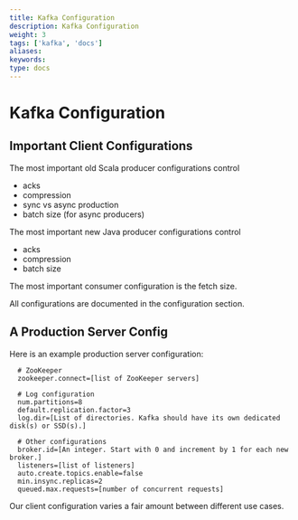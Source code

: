 ```yaml
---
title: Kafka Configuration
description: Kafka Configuration
weight: 3
tags: ['kafka', 'docs']
aliases: 
keywords: 
type: docs
---
```


# Kafka Configuration

## Important Client Configurations

The most important old Scala producer configurations control 

  * acks
  * compression
  * sync vs async production
  * batch size (for async producers)

The most important new Java producer configurations control 
  * acks
  * compression
  * batch size

The most important consumer configuration is the fetch size. 

All configurations are documented in the configuration section. 

## A Production Server Config

Here is an example production server configuration: 
    
    
      # ZooKeeper
      zookeeper.connect=[list of ZooKeeper servers]
    
      # Log configuration
      num.partitions=8
      default.replication.factor=3
      log.dir=[List of directories. Kafka should have its own dedicated disk(s) or SSD(s).]
    
      # Other configurations
      broker.id=[An integer. Start with 0 and increment by 1 for each new broker.]
      listeners=[list of listeners]
      auto.create.topics.enable=false
      min.insync.replicas=2
      queued.max.requests=[number of concurrent requests]
      

Our client configuration varies a fair amount between different use cases. 
